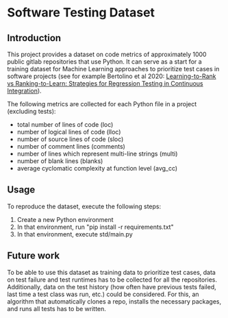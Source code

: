
# Software Testing Dataset

## Introduction

This project provides a dataset on code metrics of approximately 1000 public gitlab repositories that use Python. It can serve as a start for a training dataset for Machine Learning approaches to prioritize test cases in software projects (see for example Bertolino et al 2020: [Learning-to-Rank vs Ranking-to-Learn: Strategies for Regression Testing in Continuous Integration](https://dl.acm.org/doi/10.1145/3377811.3380369)).

The following metrics are collected for each Python file in a project (excluding tests):
- total number of lines of code (loc)
- number of logical lines of code (lloc)
- number of source lines of code (sloc)
- number of comment lines (comments)
- number of lines which represent multi-line strings (multi)
- number of blank lines (blanks)
- average cyclomatic complexity at function level (avg_cc)



## Usage

To reproduce the dataset, execute the following steps:

1. Create a new Python environment
2. In that environment, run "pip install -r requirements.txt"
3. In that environment, execute std/main.py


## Future work

To be able to use this dataset as training data to prioritize test cases, data on test failure and test runtimes has to be collected for all the repositories. Additionally, data on the test history (how often have previous tests failed, last time a test class was run, etc.) could be considered. For this, an algorithm that automatically clones a repo, installs the necessary packages, and runs all tests has to be written.



